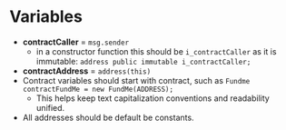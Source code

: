 # Variables

- **contractCaller** = ``msg.sender``
  - in a constructor function this should be ``i_contractCaller`` as it is immutable: ``address public immutable i_contractCaller;``
- **contractAddress** = ``address(this)``
- Contract variables should start with contract, such as ``Fundme contractFundMe = new FundMe(ADDRESS);``
  - This helps keep text capitalization conventions and readability unified.
- All addresses should be default be constants.
